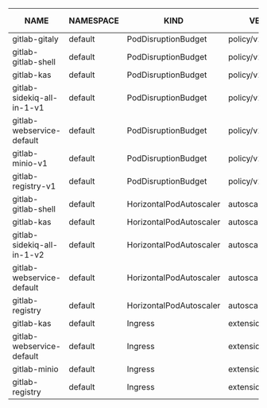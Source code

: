 |            NAME            | NAMESPACE |          KIND           |       VERSION       |     REPLACEMENT      | DEPRECATED | DEPRECATED IN | REMOVED | REMOVED IN |
|----------------------------|-----------|-------------------------|---------------------|----------------------|------------|---------------|---------|------------|
| gitlab-gitaly              | default   | PodDisruptionBudget     | policy/v1beta1      | policy/v1            | true       | v1.21.0       | false   | v1.25.0    |
| gitlab-gitlab-shell        | default   | PodDisruptionBudget     | policy/v1beta1      | policy/v1            | true       | v1.21.0       | false   | v1.25.0    |
| gitlab-kas                 | default   | PodDisruptionBudget     | policy/v1beta1      | policy/v1            | true       | v1.21.0       | false   | v1.25.0    |
| gitlab-sidekiq-all-in-1-v1 | default   | PodDisruptionBudget     | policy/v1beta1      | policy/v1            | true       | v1.21.0       | false   | v1.25.0    |
| gitlab-webservice-default  | default   | PodDisruptionBudget     | policy/v1beta1      | policy/v1            | true       | v1.21.0       | false   | v1.25.0    |
| gitlab-minio-v1            | default   | PodDisruptionBudget     | policy/v1beta1      | policy/v1            | true       | v1.21.0       | false   | v1.25.0    |
| gitlab-registry-v1         | default   | PodDisruptionBudget     | policy/v1beta1      | policy/v1            | true       | v1.21.0       | false   | v1.25.0    |
| gitlab-gitlab-shell        | default   | HorizontalPodAutoscaler | autoscaling/v2beta1 | autoscaling/v2       | true       | v1.22.0       | false   | v1.25.0    |
| gitlab-kas                 | default   | HorizontalPodAutoscaler | autoscaling/v2beta1 | autoscaling/v2       | true       | v1.22.0       | false   | v1.25.0    |
| gitlab-sidekiq-all-in-1-v2 | default   | HorizontalPodAutoscaler | autoscaling/v2beta1 | autoscaling/v2       | true       | v1.22.0       | false   | v1.25.0    |
| gitlab-webservice-default  | default   | HorizontalPodAutoscaler | autoscaling/v2beta1 | autoscaling/v2       | true       | v1.22.0       | false   | v1.25.0    |
| gitlab-registry            | default   | HorizontalPodAutoscaler | autoscaling/v2beta1 | autoscaling/v2       | true       | v1.22.0       | false   | v1.25.0    |
| gitlab-kas                 | default   | Ingress                 | extensions/v1beta1  | networking.k8s.io/v1 | true       | v1.14.0       | true    | v1.22.0    |
| gitlab-webservice-default  | default   | Ingress                 | extensions/v1beta1  | networking.k8s.io/v1 | true       | v1.14.0       | true    | v1.22.0    |
| gitlab-minio               | default   | Ingress                 | extensions/v1beta1  | networking.k8s.io/v1 | true       | v1.14.0       | true    | v1.22.0    |
| gitlab-registry            | default   | Ingress                 | extensions/v1beta1  | networking.k8s.io/v1 | true       | v1.14.0       | true    | v1.22.0    |
